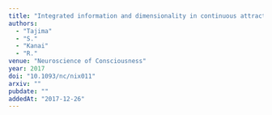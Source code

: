 ```yaml
---
title: "Integrated information and dimensionality in continuous attractor dynamics"
authors:
  - "Tajima"
  - "S."
  - "Kanai"
  - "R."
venue: "Neuroscience of Consciousness"
year: 2017
doi: "10.1093/nc/nix011"
arxiv: ""
pubdate: ""
addedAt: "2017-12-26"
---
```

